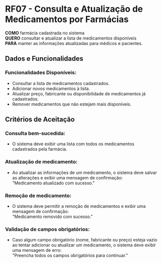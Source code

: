 # RF07 - Consulta e Atualização de Medicamentos por Farmácias

**COMO** farmácia cadastrada no sistema  
**QUERO** consultar e atualizar a lista de medicamentos disponíveis  
**PARA** manter as informações atualizadas para médicos e pacientes.

## Dados e Funcionalidades

### Funcionalidades Disponíveis:
- Consultar a lista de medicamentos cadastrados.
- Adicionar novos medicamentos à lista.
- Atualizar preço, fabricante ou disponibilidade de medicamentos já cadastrados.
- Remover medicamentos que não estejam mais disponíveis.

## Critérios de Aceitação

### Consulta bem-sucedida:
- O sistema deve exibir uma lista com todos os medicamentos cadastrados pela farmácia.

### Atualização de medicamento:
- Ao atualizar as informações de um medicamento, o sistema deve salvar as alterações e exibir uma mensagem de confirmação:  
  "Medicamento atualizado com sucesso."

### Remoção de medicamento:
- O sistema deve permitir a remoção de medicamentos e exibir uma mensagem de confirmação:  
  "Medicamento removido com sucesso."

### Validação de campos obrigatórios:
- Caso algum campo obrigatório (nome, fabricante ou preço) esteja vazio ao tentar adicionar ou atualizar um medicamento, o sistema deve exibir uma mensagem de erro:  
  "Preencha todos os campos obrigatórios para continuar."
